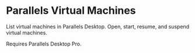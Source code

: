 # Parallels Virtual Machines

List virtual machines in Parallels Desktop. Open, start, resume, and suspend
virtual machines.

Requires Parallels Desktop Pro.
